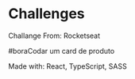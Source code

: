 # Challenges

Challange From: Rocketseat

#boraCodar um card de produto

Made with: React, TypeScript, SASS


